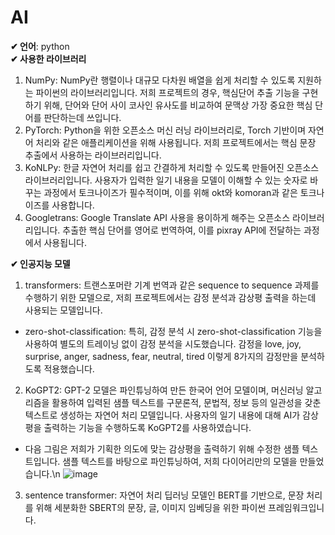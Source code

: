 # AI
**✔ 언어**: python\
**✔ 사용한 라이브러리**
1. NumPy: NumPy란 행렬이나 대규모 다차원 배열을 쉽게 처리할 수 있도록 지원하는 파이썬의 라이브러리입니다. 저희 프로젝트의 경우, 핵심단어 추출 기능을 구현하기 위해, 단어와 단어 사이 코사인 유사도를 비교하여 문맥상 가장 중요한 핵심 단어를 판단하는데 쓰입니다.
2. PyTorch: Python을 위한 오픈소스 머신 러닝 라이브러리로, Torch 기반이며 자연어 처리와 같은 애플리케이션을 위해 사용됩니다. 저희 프로젝트에서는 핵심 문장 추출에서 사용하는 라이브러리입니다.
3. KoNLPy: 한글 자연어 처리를 쉽고 간결하게 처리할 수 있도록 만들어진 오픈소스 라이브러리입니다. 사용자가 입력한 일기 내용을 모델이 이해할 수 있는 숫자로 바꾸는 과정에서 토크나이즈가 필수적이며, 이를 위해 okt와 komoran과 같은 토크나이즈를 사용합니다.
4. Googletrans: Google Translate API 사용을 용이하게 해주는 오픈소스 라이브러리입니다. 추출한 핵심 단어를 영어로 번역하여, 이를 pixray API에 전달하는 과정에서 사용됩니다.

**✔ 인공지능 모델**
1. transformers: 트랜스포머란 기계 번역과 같은 sequence to sequence 과제를 수행하기 위한 모델으로, 저희 프로젝트에서는 감정 분석과 감상평 출력을 하는데 사용되는 모델입니다.
  * zero-shot-classification: 특히, 감정 분석 시 zero-shot-classification 기능을 사용하여 별도의 트레이닝 없이 감정 분석을 시도했습니다. 감정을 love, joy, surprise, anger, sadness, fear, neutral, tired 이렇게 8가지의 감정만을 분석하도록 적용했습니다.
  2. KoGPT2: GPT-2 모델은 파인튜닝하여 만든 한국어 언어 모델이며, 머신러닝 알고리즘을 활용하여 입력된 샘플 텍스트를 구문론적, 문법적, 정보 등의 일관성을 갖춘 텍스트로 생성하는 자연어 처리 모델입니다. 사용자의 일기 내용에 대해 AI가 감상평을 출력하는 기능을 수행하도록 KoGPT2를 사용하였습니다.

* 다음 그림은 저희가 기획한 의도에 맞는 감상평을 출력하기 위해 수정한 샘플 텍스트입니다. 샘플 텍스트를 바탕으로 파인튜닝하여, 저희 다이어리만의 모델을 만들었습니다.\n
![image](https://user-images.githubusercontent.com/52921222/182778762-5db48521-3470-42fe-9cc5-97692cec8062.png)
3. sentence transformer: 자연어 처리 딥러닝 모델인 BERT를 기반으로, 문장 처리를 위해 세분화한 SBERT의 문장, 글, 이미지 임베딩을 위한 파이썬 프레임워크입니다. 
